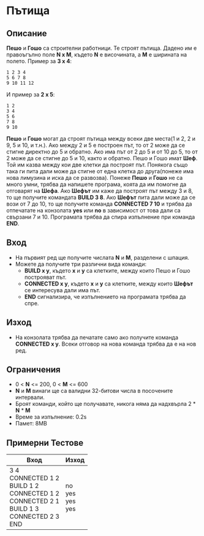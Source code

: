 # Пътища

## Описание
**Пешо** и **Гошо** са строителни работници. Те строят пътища. 
Дадено им е правоъгълно поле **N x M**, където **N** е височината, а **M** е ширината на полето. 
Пример за **3 x 4**:

```
1 2 3 4
5 6 7 8
9 10 11 12
```

И пример за **2 x 5**:
```
1 2
3 4
5 6
7 8
9 10
```

**Пешо** и **Гошо** могат да строят пътища между всеки две места(1 и 2, 2 и 9, 5 и 10, и т.н.). 
Ако между 2 и 5 е построен път, то от 2 може да се стигне директно до 5 и обратно. Ако има път от 2 до 5 и от 10 до 5, 
то от 2 може да се стигне до 5 и 10, както и обратно. Пешо и Гошо имат **Шеф**. Той им казва между кои две клетки да построят път. 
Понякога също така ги пита дали може да стигне от една клетка до друга(понеже има нова лимузина и иска да се развозва). 
Понеже **Пешо** и **Гошо** не са много умни, трябва да напишете програма, коята да им помогне да отговарят на **Шефа**. Ако **Шефът** им каже да 
построят път между 3 и 8, то ще получите командата **BUILD 3 8**. Ако **Шефът** пита дали може да се вози от 7 до 10, то ще получите 
команда **CONNECTED 7 10** и трябва да отпечатате на конзолата **yes** или **no** в зависимост от това дали са свързани 7 и 10. Програмата 
трябва да спира изпълнение при команда **END**.

## Вход
- На първият ред ще получите числата **N** и **M**, разделени с шпация.
- Можете да получите три различни вида команди:
  - **BUILD x y**, където **x** и **y** са клетките, между които Пешо и Гошо построяват път.
  - **CONNECTED x y**, където **x** и **y** са клетките, между които **Шефът** се интересува дали има път.
  - **END** сигнализира, че изпълнението на програмата трябва да спре.
  
## Изход
- На конзолата трябва да печатате само ако получите команда **CONNECTED x y**. Всеки отговор на нова команда трябва да е на нов ред.

## Ограничения
- 0 < **N** <= 200, 0 < **M** <= 600  
- **N** и **M** винаги ще са валидни 32-битови числа в посочените интервали.
- Броят команди, който ще получавате, никога няма да надхвърла 2 &#42; **N** &#42; **M**
- Време за изпълнение: 0.2s
- Памет: 8MB

## Примерни Тестове

|       Вход      |         Изход        |
|-----------------|----------------------|
|3 4<br>CONNECTED 1 2<br>BUILD 1 2<br>CONNECTED 1 2<br>CONNECTED 2 1<br>BUILD 1 3<br>CONNECTED 2 3<br>END|no<br>yes<br>yes<br>yes|